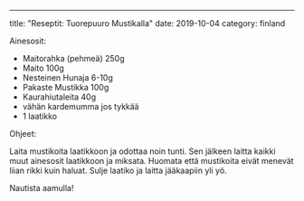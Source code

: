 ---
title: "Reseptit: Tuorepuuro Mustikalla"
date: 2019-10-04
category: finland

Ainesosit:

- Maitorahka (pehmeä) 250g
- Maito 100g
- Nesteinen Hunaja 6-10g
- Pakaste Mustikka 100g
- Kaurahiutaleita 40g
- vähän kardemumma jos tykkää
- 1 laatikko

Ohjeet:

Laita mustikoita laatikkoon ja odottaa noin tunti. Sen jälkeen laitta kaikki muut ainesosit laatikkoon ja miksata. Huomata että mustikoita eivät menevät liian rikki kuin haluat. Sulje laatiko ja laitta jääkaapiin yli yö.

Nautista aamulla!
